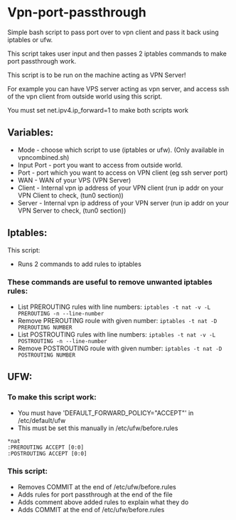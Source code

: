 # Vpn-port-passthrough
Simple bash script to pass port over to vpn client and pass it back using iptables or ufw.

This script takes user input and then passes 2 iptables commands to make port passthrough work. 

This script is to be run on the machine acting as VPN Server!

For example you can have VPS server acting as vpn server, and access ssh of the vpn client from outside world using this script.

You must set net.ipv4.ip_forward=1 to make both scripts work

## Variables:
* Mode - choose which script to use (iptables or ufw). (Only available in vpncombined.sh)
* Input Port - port you want to access from outside world.
* Port - port which you want to access on VPN client (eg ssh server port)
* WAN - WAN of your VPS (VPN Server)
* Client - Internal vpn ip address of your VPN client (run ip addr on your VPN Client to check, (tun0 section))
* Server - Internal vpn ip address of your VPN server (run ip addr on your VPN Server to check, (tun0 section))

## Iptables:
This script:
* Runs 2 commands to add rules to  iptables
### These commands are useful to remove unwanted iptables rules:
* List PREROUTING rules with line numbers: ` iptables -t nat -v -L PREROUTING -n --line-number `
* Remove PREROUTING roule with given number: ` iptables -t nat -D PREROUTING NUMBER `
* List POSTROUTING rules with line numbers:  ` iptables -t nat -v -L POSTROUTING -n --line-number `
* Remove POSTROUTING roule with given number: ` iptables -t nat -D POSTROUTING NUMBER `

## UFW:
### To make this script work:
* You must have 'DEFAULT_FORWARD_POLICY="ACCEPT"' in /etc/default/ufw
* This must be set this manually in /etc/ufw/before.rules
```
*nat
:PREROUTING ACCEPT [0:0]
:POSTROUTING ACCEPT [0:0]
```
### This script:
* Removes COMMIT at the end of /etc/ufw/before.rules
* Adds rules for port passthrough at the end of the file
* Adds comment above added rules to explain what they do
* Adds COMMIT at the end of /etc/ufw/before.rules
